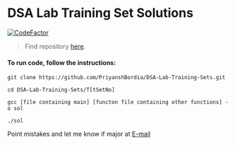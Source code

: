  # DSA Lab Training Set Solutions

[![CodeFactor](https://www.codefactor.io/repository/github/priyanshbordia/dsa-lab-training-sets/badge)](https://www.codefactor.io/repository/github/priyanshbordia/dsa-lab-training-sets)

> Find repository [here](https://priyanshbordia.github.io/DSA-Lab-Training-Sets/).

#### To run code, follow the instructions:
```
git clone https://github.com/PriyanshBordia/DSA-Lab-Training-Sets.git

cd DSA-Lab-Training-Sets/T[tSetNo]

gcc [file containing main] [functon file containing other functions] -o sol

./sol
```

Point mistakes and let me know if major at [E-mail](mailto:19ucs257@lnmiit.ac.in)

